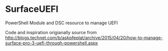 # SurfaceUEFI
PowerShell Module and DSC resource to manage UEFI

Code and inspiration origianally source from http://blogs.technet.com/b/askpfeplat/archive/2015/04/20/how-to-manage-surface-pro-3-uefi-through-powershell.aspx

